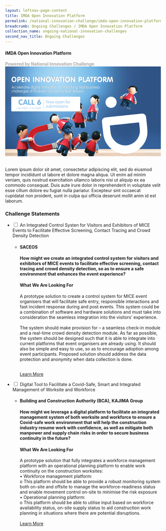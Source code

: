 ```yaml
---
layout: leftnav-page-content
title: IMDA Open Innovation Platform
permalink: /national-innovation-challenge/imda-open-innovation-platform
breadcrumb: Ongoing Challenges / IMDA Open Innovation Platform
collection_name: ongoing-national-innovation-challenges
second_nav_title: Ongoing Challenges
---
```


#### **IMDA Open Innovation Platform**
<font color="#a9a9a9"><b>Powered by National Innovation Challenge</b></font>
[![3](/images/ongoing-challenges/call6_open_main_v2.png)](https://www.openinnovation.sg/about)

<br>
Lorem ipsum dolor sit amet, consectetur adipiscing elit, sed do eiusmod tempor incididunt ut labore et dolore magna aliqua. Ut enim ad minim veniam, quis nostrud exercitation ullamco laboris nisi ut aliquip ex ea commodo consequat. Duis aute irure dolor in reprehenderit in voluptate velit esse cillum dolore eu fugiat nulla pariatur. Excepteur sint occaecat cupidatat non proident, sunt in culpa qui officia deserunt mollit anim id est laborum.

<div id="wrapper">
    <h3> Challenge Statements </h3>
<ul>
    <li>
    <input type="checkbox" id="list-item-1">
    <label for="list-item-1" class="first">An Integrated Control Systen for Visitors and Exhibitors of MICE Events to Facilitate Effective Screening, Contact Tracing and Crowd Density Detection</label>
        <ul>
          <li><b><h4>SACEOS</h4>How might we create an integrated control system for visitors and exhibitors of MICE events to facilitate effective screening, contact tracing and crowd density detection, so as to ensure a safe environment that enhances the event experience?<h4>What We Are Looking For</h4></b>
A prototype solution to create a control system for MICE event organisers that will facilitate safe entry, responsible interactions and fast incident response during and post events. This system could be a combination of software and hardware solutions and must take into consideration the seamless integration into the visitors’ experience. 
<br><br>
The system should make provision for – a seamless check-in module and a real-time crowd density detection module. As far as possible, the system should be designed such that it is able to integrate into current platforms that event organisers are already using. It should also be simple and easy to use, so as to encourage adoption among event participants. Proposed solution should address the data protection and anonymity when data collection is done. 
<br><br>

<a href="/national-innovation-challenge/imda-national-innovation-challenge/problem-statement-1" target="_blank" >Learn More</a>
          </li>
        </ul>
      </li>
     <li>
    <input type="checkbox" id="list-item-2">
    <label for="list-item-2">Digital Tool to Facilitate a Covid-Safe, Smart and Integrated Management of Worksite and Workforce</label>
      <ul>
        <li><b><h4>Building and Construction Authority (BCA), KAJIMA Group</h4>How might we leverage a digital platform to facilitate an integrated management system of both worksite and workforce to ensure a Covid-safe work environment that will help the construction industry resume work with confidence, as well as mitigate both manpower and supply chain risks in order to secure business continuity in the future? <h4>What We Are Looking For</h4></b>
A prototype solution that fully integrates a workforce management platform with an operational planning platform to enable work continuity on the construction worksites: 
<br>
•	Workforce management platform:<br>
o	This platform should be able to provide a robust monitoring system both on-site and offsite to manage the workforce-readiness status and enable movement control on-site to minimise the risk exposure<br>
•	Operational planning platform:<br>
o	This platform should be able to utilise input based on workforce availability status, on-site supply status to aid construction work planning in situations where there are potential disruptions.
<br><br>
<a href="www.openinnovationnetwork.sg" target="_blank" >Learn More</a>
        </li>
       </ul>
    </li>
</ul>
</div>
